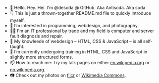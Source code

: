 - 🤘 Hello. Hey. Hei. I'm @desoda @ GitHub. Aka Antisoda. Aka soda.
- 👇 This is just a thrown-together README.md file to quickly introduce myself.
- 👀 I’m interested in programming, webdesign, and photography.
- 👨‍💻 I'm an IT professional by trade and my field is computer and server fault diagnosis and repair.
- 🎨 My knowleede of webdesign – HTML, CSS & JavaScript – is all self-taught.
- 🌱 I’m currently undergoing training in HTML, CSS and JavaScript in slightly more structured forms.
- 📫 How to reach me: Try my talk pages on either [en.wikipedia.org](https://en.wikipedia.org/wiki/User_talk:Desoda) or [no.wikipedia.org](https://no.wikipedia.org/wiki/Brukerdiskusjon:Desoda).
- 📷 Check out my photos on [flicr](https://flickr.com/photos/desoda/) or [Wikimedia Commons](https://commons.wikimedia.org/wiki/User:Desoda).
